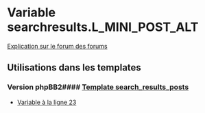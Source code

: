 # Variable searchresults.L_MINI_POST_ALT
[Explication sur le forum des forums](http://forum.forumactif.com/t294113-listing-des-variables#searchresults.L_MINI_POST_ALT)
## Utilisations dans les templates
### Version phpBB2#### [Template search_results_posts](subsilver/search_results_posts.md)
* [Variable à la ligne 23](../subsilver/search_results_posts.tpl#L23)